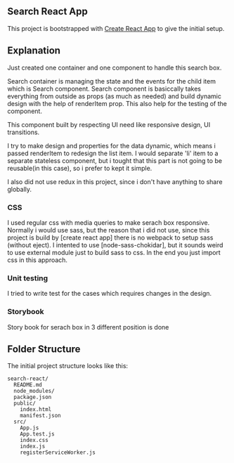 ## Search React App

This project is bootstrapped with [Create React App](https://github.com/facebookincubator/create-react-app) to give the initial setup.

## Explanation

Just created one container and one component to handle this search box. 

Search container is managing the state and the events for the child item which is Search component.
Search component is basiccally takes everything from outside as props (as much as needed) and build dynamic design with the help of renderItem prop. This also help for the testing of the component.

This component built by respecting UI need like responsive design, UI transitions.

I try to make design and properties for the data dynamic, which means i passed renderItem to redesign the list item.
I would separate 'li' item to a separate stateless component, but i tought that this part is not going to be reusable(in this case), so i prefer to kept it simple.

I also did not use redux in this project, since i don't have anything to share globally.

### CSS

I used regular css with media queries to make serach box responsive. Normally i would use sass, but the reason that i did not use, since this project is build by [create react app] there is no webpack to setup sass (without eject). I intented to use [node-sass-chokidar], but it sounds weird to use external module just to build sass to css. In the end you just import css in this approach. 

### Unit testing

I tried to write test for the cases which requires changes in the design. 

### Storybook

Story book for serach box in 3 different position is done

## Folder Structure

The initial project structure looks like this:

```
search-react/
  README.md
  node_modules/
  package.json
  public/
    index.html
    manifest.json
  src/
    App.js
    App.test.js
    index.css
    index.js
    registerServiceWorker.js
```
